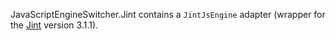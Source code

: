 JavaScriptEngineSwitcher.Jint contains a `JintJsEngine` adapter (wrapper for the [Jint](http://github.com/sebastienros/jint) version 3.1.1).